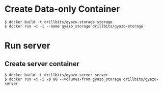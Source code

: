 # Create Data-only Container

```
$ docker build -t drillbits/gyazo-storage storage
$ docker run -d -i --name gyazo_storage drillbits/gyazo-storage
```

# Run server

## Create server container

```
$ docker build -t drillbits/gyazo-server server
$ docker run -d -i -p 80 --volumes-from gyazo_storage drillbits/gyazo-server
```
